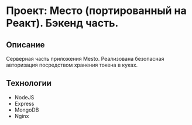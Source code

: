 # Проект: Место (портированный на Реакт). Бэкенд часть.
## Описание
Серверная часть приложения Mesto.
Реализована безопасная авторизация посредством хранения токена в куках.
 ## Технологии
* NodeJS
* Express
* MongoDB
* Nginx
